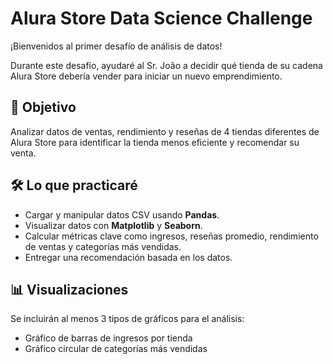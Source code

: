 # Alura Store Data Science Challenge

¡Bienvenidos al primer desafío de análisis de datos!

Durante este desafío, ayudaré al Sr. João a decidir qué tienda de su cadena Alura Store debería vender para iniciar un nuevo emprendimiento.

## 🎯 Objetivo

Analizar datos de ventas, rendimiento y reseñas de 4 tiendas diferentes de Alura Store para identificar la tienda menos eficiente y recomendar su venta.

## 🛠️ Lo que practicaré

- Cargar y manipular datos CSV usando **Pandas**.
- Visualizar datos con **Matplotlib** y **Seaborn**.
- Calcular métricas clave como ingresos, reseñas promedio, rendimiento de ventas y categorías más vendidas.
- Entregar una recomendación basada en los datos.

## 📊 Visualizaciones

Se incluirán al menos 3 tipos de gráficos para el análisis:

- Gráfico de barras de ingresos por tienda
- Gráfico circular de categorías más vendidas



